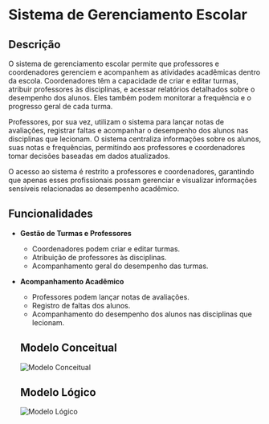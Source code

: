 # Sistema de Gerenciamento Escolar

## Descrição

O sistema de gerenciamento escolar permite que professores e coordenadores gerenciem e acompanhem as atividades acadêmicas dentro da escola. Coordenadores têm a capacidade de criar e editar turmas, atribuir professores às disciplinas, e acessar relatórios detalhados sobre o desempenho dos alunos. Eles também podem monitorar a frequência e o progresso geral de cada turma.

Professores, por sua vez, utilizam o sistema para lançar notas de avaliações, registrar faltas e acompanhar o desempenho dos alunos nas disciplinas que lecionam. O sistema centraliza informações sobre os alunos, suas notas e frequências, permitindo aos professores e coordenadores tomar decisões baseadas em dados atualizados.

O acesso ao sistema é restrito a professores e coordenadores, garantindo que apenas esses profissionais possam gerenciar e visualizar informações sensíveis relacionadas ao desempenho acadêmico.

## Funcionalidades

- **Gestão de Turmas e Professores**
  - Coordenadores podem criar e editar turmas.
  - Atribuição de professores às disciplinas.
  - Acompanhamento geral do desempenho das turmas.

- **Acompanhamento Acadêmico**
  - Professores podem lançar notas de avaliações.
  - Registro de faltas dos alunos.
  - Acompanhamento do desempenho dos alunos nas disciplinas que lecionam.
 
  ## Modelo Conceitual
  ![Modelo Conceitual](https://github.com/user-attachments/assets/ce0c7e0b-b7a7-4b6f-8cc6-3b34c63024b8)


  ## Modelo Lógico
  ![Modelo Lógico](https://github.com/user-attachments/assets/39df9e47-e1b4-4c92-91b5-72ecd1d40b30)



